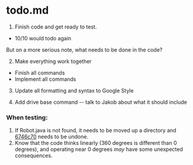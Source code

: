 # todo.md

1. Finish code and get ready to test.
 - 10/10 would todo again
 
 But on a more serious note, what needs to be done in the code?

2. Make everything work together
 - Finish all commands
 - Implement all commands

3. Update all formatting and syntax to Google Style

4. Add drive base command -- talk to Jakob about what it should include

### When testing: 
1. If Robot.java is not found, it needs to be moved up a directory and [6746c70](https://github.com/FIRST-Team-1699/2016-offseason-code/commit/6746c70e8035c67caea27f189c6aaa782f46231f) needs to be undone.
2. Know that the code thinks linearly (360 degrees is different than 0 degrees), and operating near 0 degrees *may* have some unexpected consequences.
